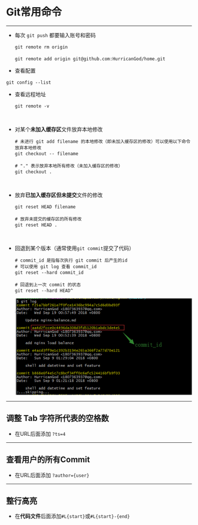 # <a name="top">Git常用命令</a>



-----

+ 每次 `git push` 都要输入账号和密码

  ```shell
  git remote rm origin

  git remote add origin git@github.com:HurricanGod/home.git
  ```




+  查看配置

  ```shell
  git config --list
  ```



+ 查看远程地址

  ```shell
  git remote -v
  ```

  ​


+ 对某个**未加入缓存区**文件放弃本地修改

  ```shell
  # 未进行 git add filename 的本地修改（即未加入缓存区的修改）可以使用以下命令放弃本地修改
  git checkout -- filename

  # "." 表示放弃本地所有修改（未加入缓存区的修改）
  git checkout .
  ```

  ​


+ 放弃**已加入缓存区但未提交**文件的修改

  ```shell
  git reset HEAD filename

  # 放弃未提交的缓存区的所有修改
  git reset HEAD .
  ```

  ​


+ 回退到某个版本（通常使用`git commit`提交了代码）

  ```shell
  # commit_id 是指每次执行 git commit 后产生的id
  # 可以使用 git log 查看 commit_id
  git reset --hard commit_id

  # 回退到上一次 commit 的状态
  git reset --hard HEAD^
  ```

  ![commit_id](https://github.com/HurricanGod/Home/blob/master/project-manage/git/img/commit_id.png)

---

## 调整 Tab 字符所代表的空格数

+ 在URL后面添加 `?ts=4`




----


## 查看用户的所有Commit

+ 在URL后面添加 `?author={user}`






-----

## 整行高亮

+ 在**代码文件**后面添加`#L{start}`或`#L{start}-{end}`
